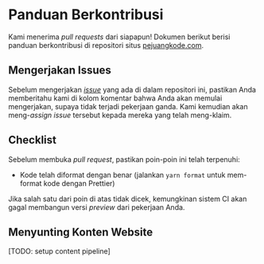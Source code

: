 # Panduan Berkontribusi

Kami menerima _pull requests_ dari siapapun! Dokumen berikut berisi panduan berkontribusi di repositori situs [pejuangkode.com](https://pejuangkode.com).

## Mengerjakan Issues

Sebelum mengerjakan [_issue_](https://github.com/pejuang-kode/pejuangkode.com/issues) yang ada di dalam repositori ini, pastikan Anda memberitahu kami di kolom komentar bahwa Anda akan memulai mengerjakan, supaya tidak terjadi pekerjaan ganda. Kami kemudian akan meng-_assign_ _issue_ tersebut kepada mereka yang telah meng-klaim.

## Checklist

Sebelum membuka _pull request_, pastikan poin-poin ini telah terpenuhi:

- Kode telah diformat dengan benar (jalankan `yarn format` untuk mem-format kode dengan Prettier)

Jika salah satu dari poin di atas tidak dicek, kemungkinan sistem CI akan gagal membangun versi _preview_ dari pekerjaan Anda.

## Menyunting Konten Website

[TODO: setup content pipeline]

